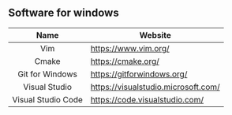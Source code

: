 ## Software for windows

Name | Website
:---:|---
Vim | https://www.vim.org/
Cmake | https://cmake.org/
Git for Windows | https://gitforwindows.org/
Visual Studio | https://visualstudio.microsoft.com/
Visual Studio Code | https://code.visualstudio.com/


